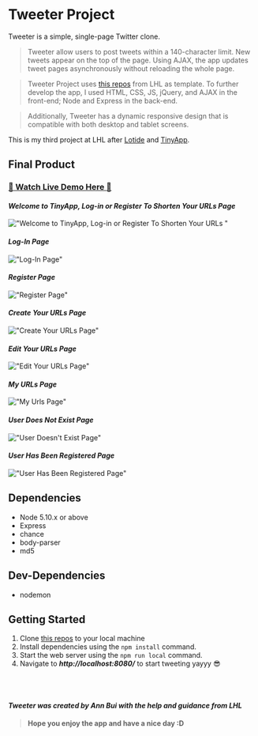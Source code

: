 # Tweeter Project

Tweeter is a simple, single-page Twitter clone.
<br>

> Tweeter allow users to post tweets within a 140-character limit. New tweets appear on the top of the page. Using AJAX, the app updates tweet pages asynchronously without reloading the whole page.

>Tweeter Project uses [this repos](https://docs.github.com/en/repositories/creating-and-managing-repositories/creating-a-repository-from-a-template) from LHL as template. To further develop the app, I used HTML, CSS, JS, jQuery, and AJAX in the front-end; Node and Express in the back-end. 

>Additionally, Tweeter has a dynamic responsive design that is compatible with both desktop and tablet screens.

This is my third project at LHL after [Lotide](https://github.com/thaian161/lotide) and [TinyApp](https://github.com/thaian161/tinyApp).

## Final Product

### [👋 Watch Live Demo Here 👋]()

#### _Welcome to TinyApp, Log-in or Register To Shorten Your URLs Page_

!["Welcome to TinyApp, Log-in or Register To Shorten Your URLs "]()

#### _Log-In Page_

!["Log-In Page"]()

#### _Register Page_

!["Register Page"]()

#### _Create Your URLs Page_

!["Create Your URLs Page"]()

#### _Edit Your URLs Page_

!["Edit Your URLs Page"]()

#### _My URLs Page_

!["My Urls Page"]()

#### _User Does Not Exist Page_

!["User Doesn't Exist Page"]()

#### _User Has Been Registered Page_

!["User Has Been Registered Page"]()

## Dependencies

- Node 5.10.x or above
- Express
- chance
- body-parser
- md5

## Dev-Dependencies

- nodemon

## Getting Started

1. Clone [this repos](https://github.com/thaian161/tweeter) to your local machine
3. Install dependencies using the `npm install` command.
3. Start the web server using the `npm run local` command. 
4. Navigate to **_http://localhost:8080/_** to start tweeting yayyy 😎
  <br>
  <br>

#### _Tweeter was created by Ann Bui with the help and guidance from LHL_

> **Hope you enjoy the app and have a nice day :D**

